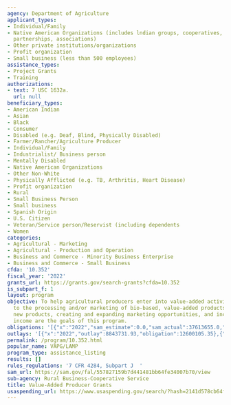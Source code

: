 ```yaml
---
agency: Department of Agriculture
applicant_types:
- Individual/Family
- Native American Organizations (includes lndian groups, cooperatives, corporations,
  partnerships, associations)
- Other private institutions/organizations
- Profit organization
- Small business (less than 500 employees)
assistance_types:
- Project Grants
- Training
authorizations:
- text: 7 USC 1632a.
  url: null
beneficiary_types:
- American Indian
- Asian
- Black
- Consumer
- Disabled (e.g. Deaf, Blind, Physically Disabled)
- Farmer/Rancher/Agriculture Producer
- Individual/Family
- Industrialist/ Business person
- Mentally Disabled
- Native American Organizations
- Other Non-White
- Physically Afflicted (e.g. TB, Arthritis, Heart Disease)
- Profit organization
- Rural
- Small Business Person
- Small business
- Spanish Origin
- U.S. Citizen
- Veteran/Service person/Reservist (including dependents
- Women
categories:
- Agricultural - Marketing
- Agricultural - Production and Operation
- Business and Commerce - Minority Business Enterprise
- Business and Commerce - Small Business
cfda: '10.352'
fiscal_year: '2022'
grants_url: https://grants.gov/search-grants?cfda=10.352
is_subpart_f: 1
layout: program
objective: To help agricultural producers enter into value-added activities related
  to the processing and/or marketing of bio-based, value-added products. Generating
  new products, creating and expanding marketing opportunities, and increasing producer
  income are the goals of this program.
obligations: '[{"x":"2022","sam_estimate":0.0,"sam_actual":37613655.0,"usa_spending_actual":12600105.35},{"x":"2023","sam_estimate":35951973.0,"sam_actual":0.0,"usa_spending_actual":13594823.47},{"x":"2024","sam_estimate":40000000.0,"sam_actual":0.0,"usa_spending_actual":1474000.0}]'
outlays: '[{"x":"2022","outlay":8843731.93,"obligation":12600105.35},{"x":"2023","outlay":4321572.31,"obligation":13594823.47},{"x":"2024","outlay":368456.09,"obligation":1474000.0}]'
permalink: /program/10.352.html
popular_name: VAPG/LAMP
program_type: assistance_listing
results: []
rules_regulations: '7 CFR 4284, Subpart J  '
sam_url: https://sam.gov/fal/557827159b7d441481bb64fe34007b70/view
sub-agency: Rural Business-Cooperative Service
title: Value-Added Producer Grants
usaspending_url: https://www.usaspending.gov/search/?hash=2141d578cb64f43eea98feec6d20f03c
---
```

